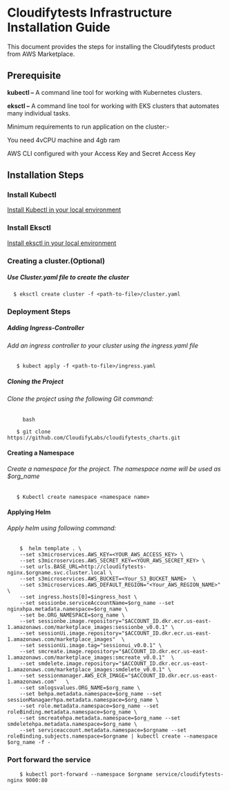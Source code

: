 # Cloudifytests Infrastructure Installation Guide


This document provides the steps for installing the Cloudifytests product from AWS Marketplace.

## Prerequisite
**kubectl –** A command line tool for working with Kubernetes clusters.

**eksctl –** A command line tool for working with EKS clusters that automates many individual tasks.

Minimum requirements to run application on the cluster:-

   You need 4vCPU machine and 4gb ram
   
 AWS CLI configured with your Access Key and Secret Access Key
   
## Installation Steps
   
### Install Kubectl
[Install Kubectl in your local environment](https://kubernetes.io/docs/tasks/tools/)

### Install Eksctl
[Install eksctl in your local environment](https://docs.aws.amazon.com/eks/latest/userguide/eksctl.html)

   
### Creating a cluster.(Optional)

##### Use Cluster.yaml file to create the cluster

      $ eksctl create cluster -f <path-to-file>/cluster.yaml
      
### Deployment Steps
      
##### Adding Ingress-Controller
###### Add an ingress controller to your cluster using the ingress.yaml file

       $ kubect apply -f <path-to-file>/ingress.yaml    

##### Cloning the Project

###### Clone the project using the following Git command:

         bash
         
       $ git clone https://github.com/CloudifyLabs/cloudifytests_charts.git
       
  
#### Creating a Namespace 
###### Create a namespace for the project. The namespace name will be used as $org_name

       $ Kubectl create namespace <namespace name>
   
#### Applying Helm

###### Apply helm using following command:

        $  helm template . \
        --set s3microservices.AWS_KEY=<YOUR_AWS_ACCESS_KEY> \
        --set s3microservices.AWS_SECRET_KEY=<YOUR_AWS_SECRET_KEY> \
        --set urls.BASE_URL=http://cloudifytests-nginx.$orgname.svc.cluster.local \
        --set s3microservices.AWS_BUCKET=<Your_S3_BUCKET_NAME>  \
        --set s3microservices.AWS_DEFAULT_REGION="<Your_AWS_REGION_NAME>" \
        --set ingress.hosts[0]=$ingress_host \
        --set sessionbe.serviceAccountName=$org_name --set nginxhpa.metadata.namespace=$org_name \
        --set be.ORG_NAMESPACE=$org_name \
        --set sessionbe.image.repository="$ACCOUNT_ID.dkr.ecr.us-east-1.amazonaws.com/marketplace_images:sessionbe_v0.0.1" \
        --set sessionUi.image.repository="$ACCOUNT_ID.dkr.ecr.us-east-1.amazonaws.com/marketplace_images"  \
        --set sessionUi.image.tag="sessionui_v0.0.1" \
        --set smcreate.image.repository="$ACCOUNT_ID.dkr.ecr.us-east-1.amazonaws.com/marketplace_images:smcreate_v0.0.1"  \
        --set smdelete.image.repository="$ACCOUNT_ID.dkr.ecr.us-east-1.amazonaws.com/marketplace_images:smdelete_v0.0.1" \
        --set sessionmanager.AWS_ECR_IMAGE="$ACCOUNT_ID.dkr.ecr.us-east-1.amazonaws.com"   \
        --set smlogsvalues.ORG_NAME=$org_name \
        --set behpa.metadata.namespace=$org_name --set sessionManagaerhpa.metadata.namespace=$org_name \
        --set role.metadata.namespace=$org_name --set roleBinding.metadata.namespace=$org_name \
        --set smcreatehpa.metadata.namespace=$org_name --set smdeletehpa.metadata.namespace=$org_name \
        --set serviceaccount.metadata.namespace=$orgname --set roleBinding.subjects.namespace=$orgname | kubectl create --namespace $org_name -f -
   

   
### Port forward the service 
   
        $ kubectl port-forward --namespace $orgname service/cloudifytests-nginx 9000:80
   
